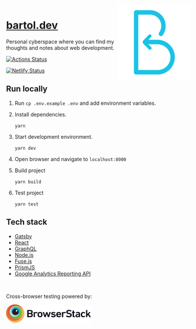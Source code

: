 <a href="https://bartol.dev">
  <img alt="Bartol's logo" src="./static/logo.svg" align="right" width="200" height="205" />
</a>

# [bartol.dev](https://bartol.dev)

Personal cyberspace where you can find my thoughts and notes about web development.

[![Actions Status](https://github.com/bartol/bartol.dev/workflows/build/badge.svg)](https://github.com/bartol/bartol.dev/actions)

[![Netlify Status](https://api.netlify.com/api/v1/badges/f87ba513-159f-4d19-81a3-1dd06e9ec817/deploy-status)](https://app.netlify.com/sites/bartol/deploys)

## Run locally

1. Run `cp .env.example .env` and add environment variables.

2. Install dependencies.

   ```
   yarn
   ```

3. Start development environment.

   ```
   yarn dev
   ```

4. Open browser and navigate to `localhost:8000`

5. Build project

   ```
   yarn build
   ```

6. Test project

   ```
   yarn test
   ```

## Tech stack

- [Gatsby](https://www.gatsbyjs.org)
- [React](https://reactjs.org/)
- [GraphQL](https://graphql.org/)
- [Node.js](https://nodejs.org/en/)
- [Fuse.js](https://fusejs.io/)
- [PrismJS](https://prismjs.com/)
- [Google Analytics Reporting API](https://developers.google.com/analytics/devguides/reporting/core/v3/)

<br />
<p>Cross-browser testing powered by:<a href="https://www.browserstack.com/"><p><img src='.github/images/browserstack.svg' alt='BrowserStack' height='50px'/><a>
